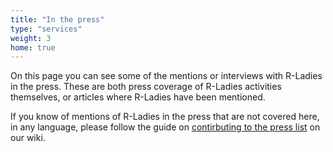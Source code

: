 ```yaml
---
title: "In the press"
type: "services"
weight: 3
home: true
---
```


On this page you can see some of the mentions or interviews with R-Ladies in the press. 
These are both press coverage of R-Ladies activities themselves, or articles where R-Ladies have been mentioned. 

If you know of mentions of R-Ladies in the press that are not covered here, in any language, please follow the guide on [contirbuting to the press list](https://github.com/rladies/website/wiki/Adding-press-entries) on our wiki.